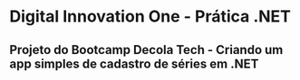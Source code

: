 # Digital Innovation One - Prática .NET

## Projeto do Bootcamp Decola Tech - Criando um app simples de cadastro de séries em .NET

